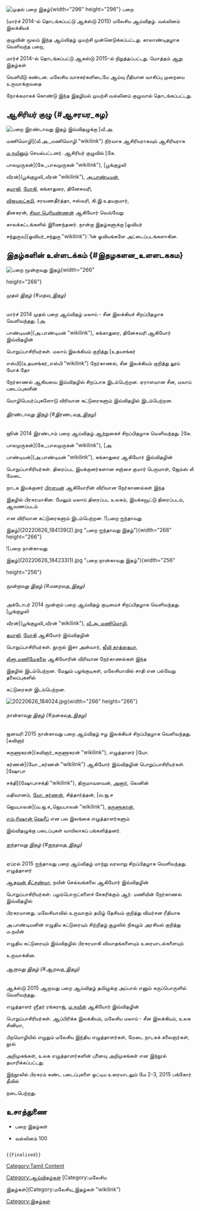 ![முதல் பறை இதழ்](02_பறை.jpg "முதல் பறை இதழ்"){width="296" height="296"} பறை
(மார்ச் 2014-ல் தொடங்கப்பட்டு ஆக்ஸ்டு 2015) மலேசிய ஆய்விதழ். வல்லினம் இலக்கியக்
குழுவின் மூலம் இந்த ஆய்விதழ் முயற்சி முன்னெடுக்கப்பட்டது. காலாண்டிதழாக வெளிவந்த பறை,
மார்ச் 2014-ல் தொடங்கப்பட்டு ஆகஸ்டு 2015-ல் நிறுத்தப்பட்டது. மொத்தம் ஆறு இதழ்கள்
வெளியீடு கண்டன. மலேசிய வாசகர்களிடையே ஆய்வு ரீதியான வாசிப்பு முறையை உருவாக்குவதை
நோக்கமாகக் கொண்டு இந்த இதழியல் முயற்சி வல்லினம் குழுவால் தொடங்கப்பட்டது.

## ஆசிரியர் குழு {#ஆசரயர_கழ}

![பறை இரண்டாவது இதழ்](01_பறை.jpg "பறை இரண்டாவது இதழ்") இவ்விதழுக்கு [வீ.அ.
மணிமொழி](வீ.அ._மணிமொழி "wikilink") நிர்வாக ஆசிரியராகவும் ஆசிரியராக
[ம.நவீனும்](ம._நவீன் "wikilink") செயல்பட்டனர். ஆசிரியர் குழுவில் [கே.
பாலமுருகன்](கே._பாலமுருகன் "wikilink"), [பூங்குழலி
வீரன்](பூங்குழலி_வீரன் "wikilink"), [அ.பாண்டியன்](அ.பாண்டியன் "wikilink"),
[தயாஜி](தயாஜி "wikilink"), [யோகி](யோகி "wikilink"), கங்காதுரை, தினேசுவரி,
[விஜயலட்சுமி](விஜயலட்சுமி "wikilink"), சரவணதீர்த்தா, ஈஸ்வரி, கி.இ.உதயகுமார்,
தினகரன், [சிவா பெரியண்ணன்](சிவா_பெரியண்ணன் "wikilink") ஆகியோர் வெவ்வேறு
காலக்கட்டங்களில் இணைந்தனர். நான்கு இதழ்களுக்கு [ஓவியர்
சந்துருவ](ஓவியர்_சந்துரு "wikilink")ின் ஓவியங்களே அட்டைப்படங்களாகின.

## இதழ்களின் உள்ளடக்கம் {#இதழகளன_உளளடககம}

![பறை மூன்றாவது இதழ்](20220626_184326.jpg "பறை மூன்றாவது இதழ்"){width="266"
height="266"}

###### முதல் இதழ் {#மதல_இதழ}

மார்ச் 2014 முதல் பறை ஆய்விதழ் மலாய் - சீன இலக்கியச் சிறப்பிதழாக வெளிவந்தது. [அ.
பாண்டியன்](அ.பாண்டியன் "wikilink"), கங்காதுரை, தினேசுவரி ஆகியோர் இவ்விதழின்
பொறுப்பாசிரியர்கள். மலாய் இலக்கியம் குறித்து [உதயசங்கர்
எஸ்பி](உதயசங்கர்_எஸ்பி "wikilink") நேர்காணல், சீன இலக்கியம் குறித்து லூய் யோக் தோ
நேர்காணல் ஆகியவை இவ்விதழில் சிறப்பாக இடம்பெற்றன. ஏராளமான சீன, மலாய் படைப்புகளின்
மொழிபெயர்ப்புகளோடு விரிவான கட்டுரைகளும் இவ்விதழில் இடம்பெற்றன.

###### இரண்டாவது இதழ் {#இரணடவத_இதழ}

ஜூன் 2014 இரண்டாம் பறை ஆய்விதழ் ஆற்றுகைச் சிறப்பிதழாக வெளிவந்தது. [கே.
பாலமுருகன்](கே._பாலமுருகன் "wikilink"), [அ.
பாண்டியன்](அ.பாண்டியன் "wikilink"), கங்காதுரை ஆகியோர் இவ்விதழின்
பொறுப்பாசிரியர்கள். திரைப்பட இயக்குனர்களான சஞ்சை குமார் பெருமாள், ஜேம்ஸ் லீ மேடை
நாடக இயக்குனர் [பிரளயன்](பிரளயன் "wikilink") ஆகியோரின் விரிவான நேர்காணல்கள் இந்த
இதழில் பிரசுரமாகின. மேலும் மலாய் திரைப்பட உலகம், இயக்கவூட்டு திரைப்படம், ஆவணப்படம்
என விரிவான கட்டுரைகளும் இடம்பெற்றன. ![பறை ஐந்தாவது
இதழ்](20220626_184139(2).jpg "பறை ஐந்தாவது இதழ்"){width="266" height="266"}
![பறை நான்காவது
இதழ்](20220626_184233(1).jpg "பறை நான்காவது இதழ்"){width="256"
height="256"}

###### மூன்றாவது இதழ் {#மனறவத_இதழ}

அக்டோபர் 2014 மூன்றாம் பறை ஆய்விதழ் குடிமைச் சிறப்பிதழாக வெளிவந்தது. [பூங்குழலி
வீரன்](பூங்குழலி_வீரன் "wikilink"), [வீ.அ. மணிமொழி](வீ.அ._மணிமொழி "wikilink"),
[தயாஜி](தயாஜி "wikilink"), [யோகி](யோகி "wikilink") ஆகியோர் இவ்விதழின்
பொறுப்பாசிரியர்கள். நூருல் இசா அன்வார், [ஜீவி காத்தையா](ஜீவி_காத்தையா "wikilink"),
[லீனா மணிமேகலை](லீனா_மணிமேகலை "wikilink") ஆகியோரின் விரிவான நேர்காணல்கள் இந்த
இதழில் இடம்பெற்றன. மேலும் பழங்குடிகள், மலேசியாவில் சாதி என பல்வேறு தலைப்புகளில்
கட்டுரைகள் இடம்பெற்றன.
![](20220626_184024.jpg "20220626_184024.jpg"){width="266" height="266"}

###### நான்காவது இதழ் {#நனகவத_இதழ}

ஜனவரி 2015 நான்காவது பறை ஆய்விதழ் ஈழ இலக்கியச் சிறப்பிதழாக வெளிவந்தது. [கவிஞர்
கருணாகரன்](கவிஞர்_கருணாகரன் "wikilink"), எழுத்தாளர் [யோ.
கர்ணன்](யோ._கர்ணன் "wikilink") ஆகியோர் இவ்விதழின் பொறுப்பாசிரியர்கள். [ஷோபா
சக்தி](ஷோபாசக்தி "wikilink"), திருமாவளவன், [அனார்](அனார் "wikilink"), லெனின்
மதிவானம், [யோ. கர்ணன்](யோ._கர்ணன் "wikilink"), சித்தார்த்தன், [வ.ஜ.ச
ஜெயபாலன்](வ.ஜ.ச_ஜெயபாலன் "wikilink"), [கருணாகரன்](கருணாகரன் "wikilink"),
[எம்.ரிஷான் ஷெரீப்](எம்._ரிஷான்_ஷெரீப் "wikilink") என பல இலங்கை எழுத்தாளர்களும்
இவ்விதழுக்கு படைப்புகள் வாயிலாகப் பங்களித்தனர்.

###### ஐந்தாவது இதழ் {#ஐநதவத_இதழ}

ஏப்ரல் 2015 ஐந்தாவது பறை ஆய்விதழ் மாற்று வரலாறு சிறப்பிதழாக வெளிவந்தது. எழுத்தாளர்
[ஆதவன் தீட்சண்யா](ஆதவன்_தீட்சண்யா "wikilink"), நவீன் செல்வங்கலை ஆகியோர் இவ்விதழின்
பொறுப்பாசிரியர்கள். பழம்பொருட்களைச் சேகரிக்கும் ஆர். மணியின் நேர்காணல் இவ்விதழில்
பிரசுரமானது. மலேசியாவில் உருவாகும் தமிழ் தேசியம் குறித்து விமர்சன ரீதியாக
அ.பாண்டியனின் எழுதிய கட்டுரையும் சிற்றிதழ் சூழலில் நிகழும் அரசியல் குறித்து ம.நவீன்
எழுதிய கட்டுரையும் இவ்விதழில் பிரசுரமாகி விவாதங்களையும் உரையாடல்களையும்
உருவாக்கின.

###### ஆறாவது இதழ் {#ஆறவத_இதழ}

ஆக்ஸ்டு 2015 ஆறாவது பறை ஆய்விதழ் தமிழுக்கு அப்பால் எனும் கருப்பொருளில் வெளிவந்தது.
எழுத்தாளர் ஶ்ரீதர் ரங்கராஜ், [ம.நவீன்](ம._நவீன் "wikilink") ஆகியோர் இவ்விதழின்
பொறுப்பாசிரியர்கள். ஆப்பிரிக்க இலக்கியம், மலேசிய மலாய் - சீன இலக்கியம், உலக சினிமா,
பிறமொழியில் எழுதும் மலேசிய இந்திய எழுத்தாளர்கள், மேடை நாடகக் கலைஞர்கள், நூல்
அறிமுகங்கள், உலக எழுத்தாளர்களின் புனைவு அறிமுகங்கள் என இந்நூல் தயாரிக்கப்பட்டது.
இந்நூலில் பிரசுரம் கண்ட படைப்புகளை ஒட்டிய உரையாடலும் மே 2-3, 2015 பங்கோர் தீவில்
நடைபெற்றது.

## உசாத்துணை

-   பறை இதழ்கள்
-   வல்லினம் 100

```{=mediawiki}
{{Finalised}}
```
[Category:Tamil Content](Category:Tamil_Content "wikilink")
[Category:ஆய்விதழ்கள்](Category:ஆய்விதழ்கள் "wikilink") [Category:மலேசிய
இதழ்கள்](Category:மலேசிய_இதழ்கள் "wikilink")
[Category:இதழ்கள்](Category:இதழ்கள் "wikilink")
